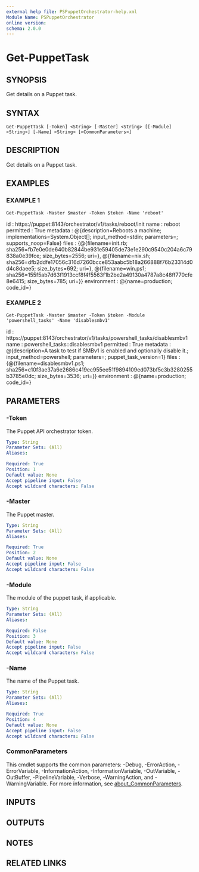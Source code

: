 ```yaml
---
external help file: PSPuppetOrchestrator-help.xml
Module Name: PSPuppetOrchestrator
online version:
schema: 2.0.0
---
```


# Get-PuppetTask

## SYNOPSIS
Get details on a Puppet task.

## SYNTAX

```
Get-PuppetTask [-Token] <String> [-Master] <String> [[-Module] <String>] [-Name] <String> [<CommonParameters>]
```

## DESCRIPTION
Get details on a Puppet task.

## EXAMPLES

### EXAMPLE 1
```
Get-PuppetTask -Master $master -Token $token -Name 'reboot'
```

id          : https://puppet:8143/orchestrator/v1/tasks/reboot/init
name        : reboot
permitted   : True
metadata    : @{description=Reboots a machine; implementations=System.Object\[\]; input_method=stdin; parameters=; supports_noop=False}
files       : {@{filename=init.rb; sha256=fb7e0e0de640b82844be931e59405de73e1e290c9540c204a6c79838a0e39fce; size_bytes=2556; uri=}, @{filename=nix.sh; sha256=dfb2ddfe17056c316d7260bcce853aabc5b18a266888f76b23314d0d4c8daee5; size_bytes=692; uri=}, @{filename=win.ps1; sha256=155f5ab7d63f1913ccf8f4f5563f1b2be2a49130a4787a8c48ff770cfe8e6415; size_bytes=785; uri=}}
environment : @{name=production; code_id=}

### EXAMPLE 2
```
Get-PuppetTask -Master $master -Token $token -Module 'powershell_tasks' -Name 'disablesmbv1'
```

id          : https://puppet:8143/orchestrator/v1/tasks/powershell_tasks/disablesmbv1
name        : powershell_tasks::disablesmbv1
permitted   : True
metadata    : @{description=A task to test if SMBv1 is enabled and optionally disable it.; input_method=powershell; parameters=; puppet_task_version=1}
files       : {@{filename=disablesmbv1.ps1; sha256=c10f3ae37a6e2686c419ec955ee51f9894109ed073bf5c3b3280255b3785e0dc; size_bytes=3536; uri=}}
environment : @{name=production; code_id=}

## PARAMETERS

### -Token
The Puppet API orchestrator token.

```yaml
Type: String
Parameter Sets: (All)
Aliases:

Required: True
Position: 1
Default value: None
Accept pipeline input: False
Accept wildcard characters: False
```

### -Master
The Puppet master.

```yaml
Type: String
Parameter Sets: (All)
Aliases:

Required: True
Position: 2
Default value: None
Accept pipeline input: False
Accept wildcard characters: False
```

### -Module
The module of the puppet task, if applicable.

```yaml
Type: String
Parameter Sets: (All)
Aliases:

Required: False
Position: 3
Default value: None
Accept pipeline input: False
Accept wildcard characters: False
```

### -Name
The name of the Puppet task.

```yaml
Type: String
Parameter Sets: (All)
Aliases:

Required: True
Position: 4
Default value: None
Accept pipeline input: False
Accept wildcard characters: False
```

### CommonParameters
This cmdlet supports the common parameters: -Debug, -ErrorAction, -ErrorVariable, -InformationAction, -InformationVariable, -OutVariable, -OutBuffer, -PipelineVariable, -Verbose, -WarningAction, and -WarningVariable. For more information, see [about_CommonParameters](http://go.microsoft.com/fwlink/?LinkID=113216).

## INPUTS

## OUTPUTS

## NOTES

## RELATED LINKS
